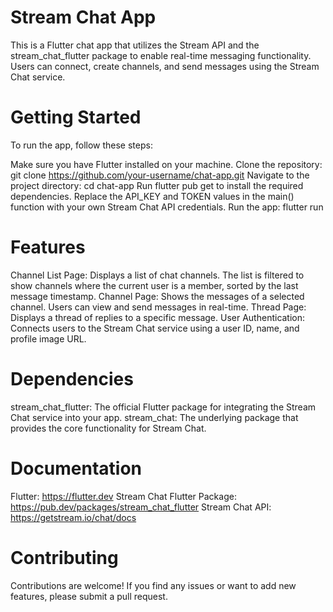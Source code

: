 # Stream Chat App
This is a Flutter chat app that utilizes the Stream API and the stream_chat_flutter package to enable real-time messaging functionality. Users can connect, create channels, and send messages using the Stream Chat service.

# Getting Started
To run the app, follow these steps:

Make sure you have Flutter installed on your machine.
Clone the repository: git clone https://github.com/your-username/chat-app.git
Navigate to the project directory: cd chat-app
Run flutter pub get to install the required dependencies.
Replace the API_KEY and TOKEN values in the main() function with your own Stream Chat API credentials.
Run the app: flutter run

# Features
Channel List Page: Displays a list of chat channels. The list is filtered to show channels where the current user is a member, sorted by the last message timestamp.
Channel Page: Shows the messages of a selected channel. Users can view and send messages in real-time.
Thread Page: Displays a thread of replies to a specific message.
User Authentication: Connects users to the Stream Chat service using a user ID, name, and profile image URL.

# Dependencies
stream_chat_flutter: The official Flutter package for integrating the Stream Chat service into your app.
stream_chat: The underlying package that provides the core functionality for Stream Chat.
# Documentation
Flutter: https://flutter.dev
Stream Chat Flutter Package: https://pub.dev/packages/stream_chat_flutter
Stream Chat API: https://getstream.io/chat/docs
# Contributing
Contributions are welcome! If you find any issues or want to add new features, please submit a pull request.
